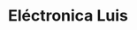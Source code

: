 ---
title: "Eléctronica Luis"
url: /santiago-de-los-caballeros/electronica-luis/
shop: electrónica
---